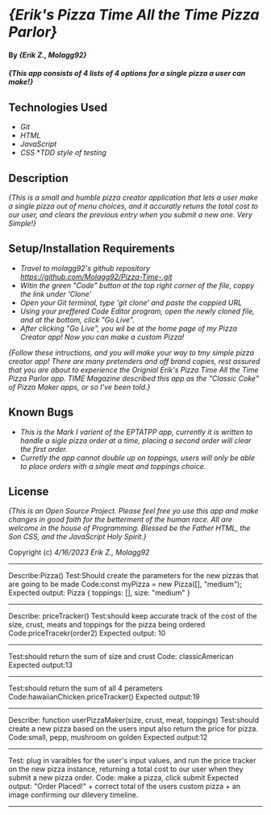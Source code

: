 # _{Erik's Pizza Time All the Time Pizza Parlor}_

#### By _**{Erik Z., Molagg92}**_

#### _{This app consists of 4 lists of 4 options for a single pizza a user can make!}_

## Technologies Used

* _Git_
* _HTML_
* _JavaScript_
* _CSS_
*_TDD style of testing_
## Description

_{This is a small and humble pizza creator application that lets a user make a single pizza out of menu choices, and it accuratly retuns the total cost to our user, and clears the previous entry when you submit a new one. Very Simple!}_

## Setup/Installation Requirements

* _Travel to molagg92's github repository https://github.com/Molagg92/Pizza-Time-.git_
* _Witin the green "Code" button at the top right corner of the file, coppy the link under 'Clone'_
* _Open your Git terminal, type 'git clone' and paste the coppied URL_
* _Using your preffered Code Editor program, open the newly cloned file, and at the bottom, click "Go Live"._
* _After clicking "Go Live", you wil be at the home page of my Pizza Creator  app! Now you can make a custom Pizza!_

_{Follow these intructions, and you will make your way to tmy simple pizza creator app! There are many pretenders and off brand copies, rest assured that you are about to experience the Orignial Erik's Pizza Time All the Time Pizza Parlor app. TIME Magazine described this app as the "Classic Coke" of Pizza Maker apps, or so I've been told.}_

## Known Bugs

* _This is the Mark I varient of the EPTATPP app, currently it is written to handle a sigle pizza order at a time, placing a second order will clear the first order._
* _Curretly the app cannot double up on toppings, users will only be able to place orders with a single meat and toppings choice._

## License

_{This is an Open Source Project. Please feel free yo use this app and make changes in good faith for the betterment of the human race. All are welcome in the house of Programming. Blessed be the Father HTML, the Son CSS, and the JavaScript Holy Spirit.}_

Copyright (c) _4/16/2023_ _Erik Z., Molagg92_

-----------------------


Describe:Pizza()
Test:Should create the parameters for the new pizzas that are going to be made
Code:const myPizza = new Pizza([], "medium");
Expected output: Pizza { toppings: [], size: "medium" }

-----------------------


Describe: priceTracker()
Test:should keep accurate track of the cost of the size, crust, meats and toppings for the pizza being ordered
Code:priceTracekr(order2)
Expected output:  10

-----------------------

Test:should return the sum of size and crust
Code: classicAmerican
Expected output:13

-----------------------

Test:should return the sum of all 4 perameters
Code:hawaiianChicken.priceTracker()
Expected output:19

-----------------------


Describe: function userPizzaMaker(size, crust, meat, toppings)
Test:should create a new pizza based on the users input also return the price for pizza.
Code:small, pepp, mushroom on golden
Expected output:12

-----------------------

Test: plug in varaibles for the user's input values, and run the price tracker on the new pizza instance, returning a total cost to our user when they submit a new pizza order.
Code: make a pizza, click submit
Expected output: "Order Placed!" + correct total of the users custom pizza + an image confirming our dilevery timeline.

-----------------------
